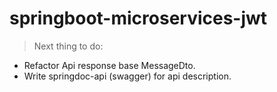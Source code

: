 # springboot-microservices-jwt

> Next thing to do:
+ Refactor Api response base MessageDto.
+ Write springdoc-api (swagger) for api description.